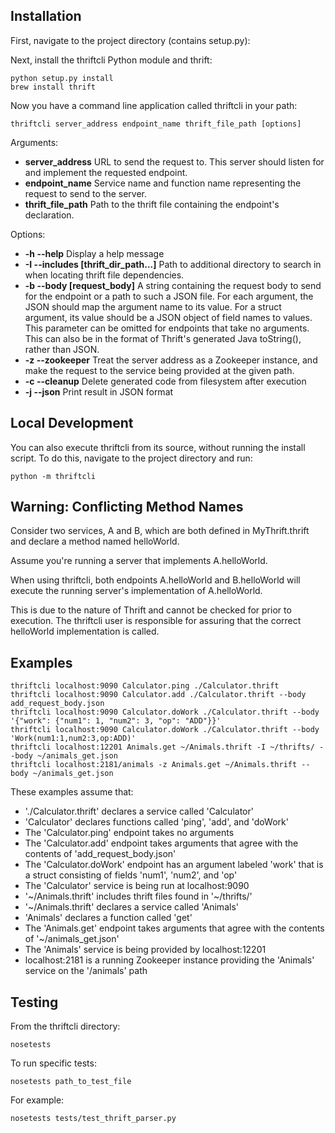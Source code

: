 ## Installation

First, navigate to the project directory (contains setup.py):

Next, install the thriftcli Python module and thrift:
```
python setup.py install
brew install thrift
```

Now you have a command line application called thriftcli in your path:
```
thriftcli server_address endpoint_name thrift_file_path [options]
```

Arguments:
- **server_address**       URL to send the request to. This server should listen for and implement the requested endpoint.
- **endpoint_name**        Service name and function name representing the request to send to the server.
- **thrift_file_path**     Path to the thrift file containing the endpoint\'s declaration.

Options:
- **-h --help**            Display a help message
- **-I --includes [thrift_dir_path...]**
                           Path to additional directory to search in when locating thrift file dependencies.
- **-b --body [request_body]**
                           A string containing the request body to send for the endpoint or a path to such a JSON file.
                           For each argument, the JSON should map the argument name to its value.
                           For a struct argument, its value should be a JSON object of field names to values.
                           This parameter can be omitted for endpoints that take no arguments.
                           This can also be in the format of Thrift's generated Java toString(), rather than JSON.
- **-z --zookeeper**       Treat the server address as a Zookeeper instance, and make the request to the service being provided at the given path.
- **-c --cleanup**         Delete generated code from filesystem after execution
- **-j --json**            Print result in JSON format

## Local Development

You can also execute thriftcli from its source, without running the install script. To do this, navigate to the project directory and run:
```
python -m thriftcli
```

## Warning: Conflicting Method Names

Consider two services, A and B, which are both defined in MyThrift.thrift and declare a method named helloWorld.

Assume you're running a server that implements A.helloWorld.

When using thriftcli, both endpoints A.helloWorld and B.helloWorld will execute the running server's implementation of A.helloWorld.

This is due to the nature of Thrift and cannot be checked for prior to execution. The thriftcli user is responsible for assuring that the correct helloWorld implementation is called.

## Examples

```
thriftcli localhost:9090 Calculator.ping ./Calculator.thrift
thriftcli localhost:9090 Calculator.add ./Calculator.thrift --body add_request_body.json
thriftcli localhost:9090 Calculator.doWork ./Calculator.thrift --body '{"work": {"num1": 1, "num2": 3, "op": "ADD"}}'
thriftcli localhost:9090 Calculator.doWork ./Calculator.thrift --body 'Work(num1:1,num2:3,op:ADD)'
thriftcli localhost:12201 Animals.get ~/Animals.thrift -I ~/thrifts/ --body ~/animals_get.json
thriftcli localhost:2181/animals -z Animals.get ~/Animals.thrift --body ~/animals_get.json
```

These examples assume that:

- './Calculator.thrift' declares a service called 'Calculator'
- 'Calculator' declares functions called 'ping', 'add', and 'doWork'
- The 'Calculator.ping' endpoint takes no arguments
- The 'Calculator.add' endpoint takes arguments that agree with the contents of 'add_request_body.json'
- The 'Calculator.doWork' endpoint has an argument labeled 'work' that is a struct consisting of fields 'num1', 'num2', and 'op'
- The 'Calculator' service is being run at localhost:9090
- '~/Animals.thrift' includes thrift files found in '~/thrifts/'
- '~/Animals.thrift' declares a service called 'Animals'
- 'Animals' declares a function called 'get'
- The 'Animals.get' endpoint takes arguments that agree with the contents of '~/animals_get.json'
- The 'Animals' service is being provided by localhost:12201
- localhost:2181 is a running Zookeeper instance providing the 'Animals' service on the '/animals' path

## Testing

From the thriftcli directory:

```
nosetests
```

To run specific tests:

```
nosetests path_to_test_file
```

For example:

```
nosetests tests/test_thrift_parser.py
```
